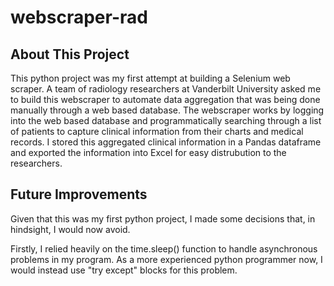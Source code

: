 # webscraper-rad

## About This Project
This python project was my first attempt at building a Selenium web scraper. A team of radiology researchers at Vanderbilt University asked me to build this webscraper to automate data aggregation that was being done manually through a web based database. The webscraper works by logging into the web based database and programmatically searching through a list of patients to capture clinical information from their charts and medical records. I stored this aggregated clinical information  in a Pandas dataframe and exported the information into Excel for easy distrubution to the researchers.

## Future Improvements
Given that this was my first python project, I made some decisions that, in hindsight, I would now avoid. 

Firstly, I relied heavily on the time.sleep() function to handle asynchronous problems in my program. As a more experienced python programmer now, I would instead use "try except" blocks for this problem. 
